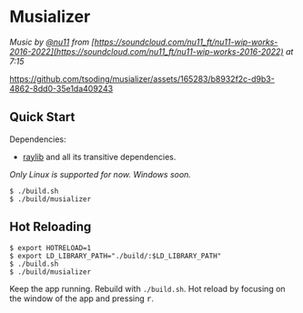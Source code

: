 # Musializer

*Music by [@nu11](https://soundcloud.com/nu11_ft) from [https://soundcloud.com/nu11_ft/nu11-wip-works-2016-2022](https://soundcloud.com/nu11_ft/nu11-wip-works-2016-2022) at 7:15*

https://github.com/tsoding/musializer/assets/165283/b8932f2c-d9b3-4862-8dd0-35e1da409243

## Quick Start

Dependencies:
- [raylib](https://www.raylib.com/) and all its transitive dependencies.

*Only Linux is supported for now. Windows soon.*

```console
$ ./build.sh
$ ./build/musializer
```

## Hot Reloading

<!--
TODO: Use rpath to eliminate the need for LD_LIBRARY_PATH
- https://en.wikipedia.org/wiki/Rpath
-->

```console
$ export HOTRELOAD=1
$ export LD_LIBRARY_PATH="./build/:$LD_LIBRARY_PATH"
$ ./build.sh
$ ./build/musializer
```

Keep the app running. Rebuild with `./build.sh`. Hot reload by focusing on the window of the app and pressing <kbd>r</kbd>.
